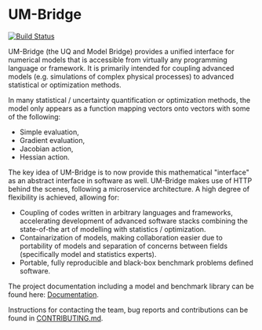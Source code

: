 # UM-Bridge

[![Build Status](https://github.com/annereinarz/UM-Bridge.jl/actions/workflows/CI.yml/badge.svg?branch=main)](https://github.com/annereinarz/UM-Bridge.jl/actions/workflows/CI.yml?query=branch%3Amain)


UM-Bridge (the UQ and Model Bridge) provides a unified interface for numerical models that is accessible from virtually any programming language or framework. It is primarily intended for coupling advanced models (e.g. simulations of complex physical processes) to advanced statistical or optimization methods.

In many statistical / uncertainty quantification or optimization methods, the model only appears as a function mapping vectors onto vectors with some of the following:
* Simple evaluation,
* Gradient evaluation,
* Jacobian action,
* Hessian action.

The key idea of UM-Bridge is to now provide this mathematical "interface" as an abstract interface in software as well. UM-Bridge makes use of HTTP behind the scenes, following a microservice architecture. A high degree of flexibility is achieved, allowing for:

* Coupling of codes written in arbitrary languages and frameworks, accelerating development of advanced software stacks combining the state-of-the art of modelling with statistics / optimization.
* Containarization of models, making collaboration easier due to portability of models and separation of concerns between fields (specifically model and statistics experts).
* Portable, fully reproducible and black-box benchmark problems defined software.

The project documentation including a model and benchmark library can be found here: [Documentation](https://um-bridge-benchmarks.readthedocs.io/en/docs/).

Instructions for contacting the team, bug reports and  contributions can be found in [CONTRIBUTING.md](CONTRIBUTING.md).


